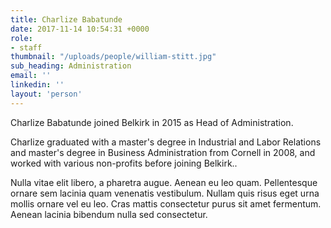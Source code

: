 ```yaml
---
title: Charlize Babatunde
date: 2017-11-14 10:54:31 +0000
role:
- staff
thumbnail: "/uploads/people/william-stitt.jpg"
sub_heading: Administration
email: ''
linkedin: ''
layout: 'person'
---
```


Charlize Babatunde joined Belkirk in 2015 as Head of Administration.

Charlize graduated with a master's degree in Industrial and Labor Relations and master's degree in Business Administration from Cornell in 2008, and worked with various non-profits before joining Belkirk..

Nulla vitae elit libero, a pharetra augue. Aenean eu leo quam. Pellentesque ornare sem lacinia quam venenatis vestibulum. Nullam quis risus eget urna mollis ornare vel eu leo. Cras mattis consectetur purus sit amet fermentum. Aenean lacinia bibendum nulla sed consectetur.
